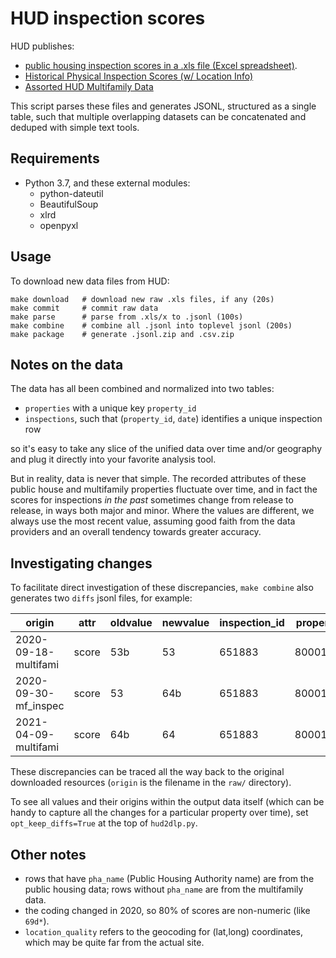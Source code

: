 # HUD inspection scores

HUD publishes:

- [public housing inspection scores in a .xls file (Excel spreadsheet)]([https://www.hud.gov/program_offices/housing/mfh/rems/remsinspecscores/remsphysinspscores).
- [Historical Physical Inspection Scores (w/ Location Info)](https://www.huduser.gov/portal/datasets/pis.html)
- [Assorted HUD Multifamily Data](https://www.hud.gov/program_offices/housing/mfh/mfdata)

This script parses these files and generates JSONL, structured as a single table, such that multiple overlapping datasets can be concatenated and deduped with simple text tools.

## Requirements

- Python 3.7, and these external modules:
    - python-dateutil
    - BeautifulSoup
    - xlrd
    - openpyxl

## Usage

To download new data files from HUD:

    make download   # download new raw .xls files, if any (20s)
    make commit     # commit raw data
    make parse      # parse from .xls/x to .jsonl (100s)
    make combine    # combine all .jsonl into toplevel jsonl (200s)
    make package    # generate .jsonl.zip and .csv.zip

## Notes on the data

The data has all been combined and normalized into two tables:

- `properties` with a unique key `property_id`
- `inspections`, such that (`property_id`, `date`) identifies a unique inspection row

so it's easy to take any slice of the unified data over time and/or geography and plug it directly into your favorite analysis tool.

But in reality, data is never that simple.
The recorded attributes of these public house and multifamily properties fluctuate over time, and in fact the scores for inspections *in the past* sometimes change from release to release, in ways both major and minor.
Where the values are different, we always use the most recent value, assuming good faith from the data providers and an overall tendency towards greater accuracy.

## Investigating changes

To facilitate direct investigation of these discrepancies, `make combine` also generates two `diffs` jsonl files, for example:

|origin                |attr   |oldvalue  |newvalue  |inspection\_id |property\_id |date        |score  |
|----------------------|-------|----------|----------|---------------|-------------|------------|-------|
|2020\-09\-18\-multifami|score  |53b       |53        |651883         |800019065    |2020\-02\-25|53     |
|2020\-09\-30\-mf\_inspec|score  |53        |64b       |651883         |800019065    |2020\-02\-25|64b    |
|2021\-04\-09\-multifami|score  |64b       |64        |651883         |800019065    |2020\-02\-25|64     |

These discrepancies can be traced all the way back to the original downloaded resources (`origin` is the filename in the `raw/` directory).

To see all values and their origins within the output data itself (which can be handy to capture all the changes for a particular property over time), set `opt_keep_diffs=True` at the top of `hud2dlp.py`.

## Other notes

- rows that have `pha_name` (Public Housing Authority name) are from the public housing data; rows without `pha_name` are from the multifamily data.
- the coding changed in 2020, so 80% of scores are non-numeric (like `69d*`).
- `location_quality` refers to the geocoding for (lat,long) coordinates, which may be quite far from the actual site.
